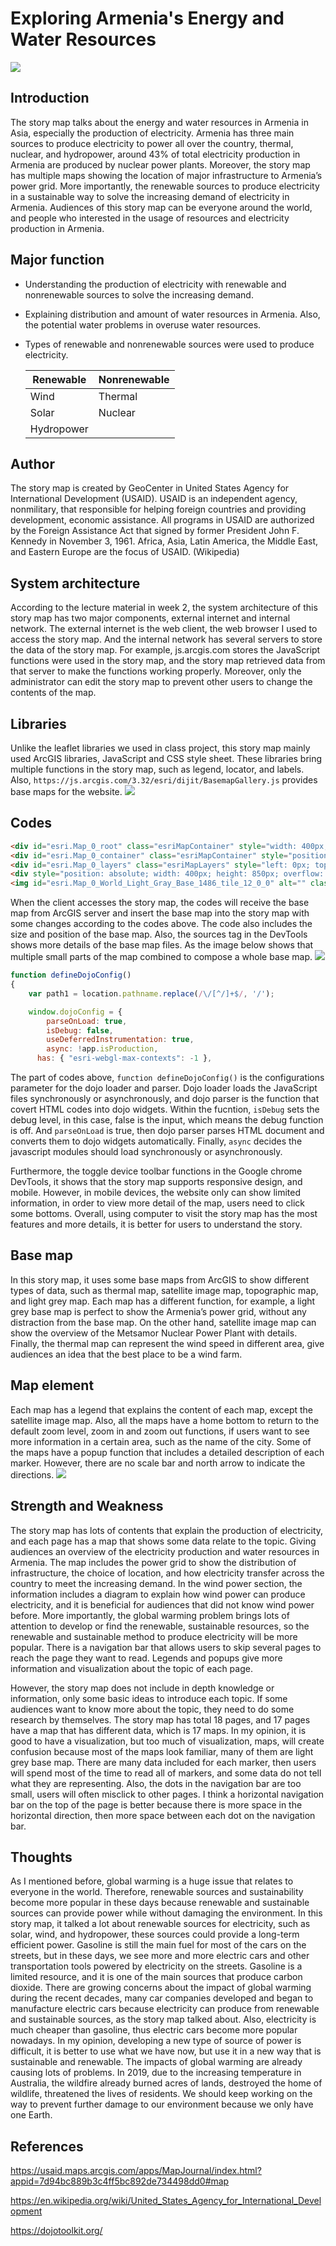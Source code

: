 # Exploring Armenia's Energy and Water Resources

![](https://github.com/chongzhiyang/essay/blob/master/img/overview.png)

## Introduction

The story map talks about the energy and water resources in Armenia in Asia, especially the production of electricity. Armenia has three main sources to produce electricity to power all over the country, thermal, nuclear, and hydropower, around 43% of total electricity production in Armenia are produced by nuclear power plants. Moreover, the story map has multiple maps showing the location of major infrastructure to Armenia’s power grid. More importantly, the renewable sources to produce electricity in a sustainable way to solve the increasing demand of electricity in Armenia. Audiences of this story map can be everyone around the world, and people who interested in the usage of resources and electricity production in Armenia.

## Major function

* Understanding the production of electricity with renewable and nonrenewable sources to solve the increasing demand.
* Explaining distribution and amount of water resources in Armenia. Also, the potential water problems in overuse water resources.
* Types of renewable and nonrenewable sources were used to produce electricity.

  Renewable | Nonrenewable
  ------------ | -------------
  Wind | Thermal
  Solar | Nuclear
  Hydropower |

## Author

The story map is created by GeoCenter in United States Agency for International Development (USAID). USAID is an independent agency, nonmilitary, that responsible for helping foreign countries and providing development, economic assistance. All programs in USAID are authorized by the Foreign Assistance Act that signed by former President John F. Kennedy in November 3, 1961. Africa, Asia, Latin America, the Middle East, and Eastern Europe are the focus of USAID. (Wikipedia)

## System architecture

According to the lecture material in week 2, the system architecture of this story map has two major components, external internet and internal network. The external internet is the web client, the web browser I used to access the story map. And the internal network has several servers to store the data of the story map. For example, js.arcgis.com stores the JavaScript functions were used in the story map, and the story map retrieved data from that server to make the functions working properly. Moreover, only the administrator can edit the story map to prevent other users to change the contents of the map.

## Libraries

Unlike the leaflet libraries we used in class project, this story map mainly used ArcGIS libraries, JavaScript and CSS style sheet. These libraries bring multiple functions in the story map, such as legend, locator, and labels. Also, `https://js.arcgis.com/3.32/esri/dijit/BasemapGallery.js` provides base maps for the website.
![](https://github.com/chongzhiyang/essay/blob/master/img/library.png)

## Codes
```html
<div id="esri.Map_0_root" class="esriMapContainer" style="width: 400px; height: 850px; direction: ltr;">
<div id="esri.Map_0_container" class="esriMapContainer" style="position: absolute; cursor: default; touch-action: none; clip: auto;">
<div id="esri.Map_0_layers" class="esriMapLayers" style="left: 0px; top: 0px;"><div id="esri.Map_0_World_Light_Gray_Base_1486" style="position: absolute; width: 400px; height: 850px; overflow: visible; transform: translate(0px, 0px); display: block;">
<div style="position: absolute; width: 400px; height: 850px; overflow: visible; transition: -webkit-transform 500ms ease 0s;">
<img id="esri.Map_0_World_Light_Gray_Base_1486_tile_12_0_0" alt="" class="layerTile" src="https://server.arcgisonline.com/ArcGIS/rest/services/Canvas/World_Light_Gray_Base/MapServer/tile/12/1547/2549" style="width: 256px; height: 256px; visibility: inherit; transform: translate(-121px, -227px);">
```
When the client accesses the story map, the codes will receive the base map from ArcGIS server and insert the base map into the story map with some changes according to the codes above. The code also includes the size and position of the base map. Also, the sources tag in the DevTools shows more details of the base map files. As the image below shows that multiple small parts of the map combined to compose a whole base map.
![](https://github.com/chongzhiyang/essay/blob/master/img/sources.png)

```JavaScript
function defineDojoConfig()
{
	var path1 = location.pathname.replace(/\/[^/]+$/, '/');

	window.dojoConfig = {
		parseOnLoad: true,
		isDebug: false,
		useDeferredInstrumentation: true,
		async: !app.isProduction,
	  has: { "esri-webgl-max-contexts": -1 },
```
The part of codes above, `function defineDojoConfig()` is the configurations parameter for the dojo loader and parser. Dojo loader loads the JavaScript files synchronously or asynchronously, and dojo parser is the function that covert HTML codes into dojo widgets. Within the fucntion, `isDebug` sets the debug level, in this case, false is the input, which means the debug function is off. And `parseOnLoad` is true, then dojo parser parses HTML document and converts them to dojo widgets automatically. Finally, `async` decides the javascript modules should load synchronously or asynchronously.

Furthermore, the toggle device toolbar functions in the Google chrome DevTools, it shows that the story map supports responsive design, and mobile. However, in mobile devices, the website only can show limited information, in order to view more detail of the map, users need to click some bottoms. Overall, using computer to visit the story map has the most features and more details, it is better for users to understand the story.

## Base map

In this story map, it uses some base maps from ArcGIS to show different types of data, such as thermal map, satellite image map, topographic map, and light grey map. Each map has a different function, for example, a light grey base map is perfect to show the Armenia’s power grid, without any distraction from the base map. On the other hand, satellite image map can show the overview of the Metsamor Nuclear Power Plant with details. Finally, the thermal map can represent the wind speed in different area, give audiences an idea that the best place to be a wind farm.

## Map element

Each map has a legend that explains the content of each map, except the satellite image map. Also, all the maps have a home bottom to return to the default zoom level, zoom in and zoom out functions, if users want to see more information in a certain area, such as the name of the city. Some of the maps have a popup function that includes a detailed description of each marker. However, there are no scale bar and north arrow to indicate the directions.
![](https://github.com/chongzhiyang/essay/blob/master/img/mapelement.png)

## Strength and Weakness

The story map has lots of contents that explain the production of electricity, and each page has a map that shows some data relate to the topic. Giving audiences an overview of the electricity production and water resources in Armenia. The map includes the power grid to show the distribution of infrastructure, the choice of location, and how electricity transfer across the country to meet the increasing demand.  In the wind power section, the information includes a diagram to explain how wind power can produce electricity, and it is beneficial for audiences that did not know wind power before. More importantly, the global warming problem brings lots of attention to develop or find the renewable, sustainable resources, so the renewable and sustainable method to produce electricity will be more popular. There is a navigation bar that allows users to skip several pages to reach the page they want to read. Legends and popups give more information and visualization about the topic of each page.

However, the story map does not include in depth knowledge or information, only some basic ideas to introduce each topic. If some audiences want to know more about the topic, they need to do some research by themselves. The story map has total 18 pages, and 17 pages have a map that has different data, which is 17 maps. In my opinion, it is good to have a visualization, but too much of visualization, maps, will create confusion because most of the maps look familiar, many of them are light grey base map. There are many data included for each marker, then users will spend most of the time to read all of markers, and some data do not tell what they are representing. Also, the dots in the navigation bar are too small, users will often misclick to other pages. I think a horizontal navigation bar on the top of the page is better because there is more space in the horizontal direction, then more space between each dot on the navigation bar.

## Thoughts

As I mentioned before, global warming is a huge issue that relates to everyone in the world. Therefore, renewable sources and sustainability become more popular in these days because renewable and sustainable sources can provide power while without damaging the environment. In this story map, it talked a lot about renewable sources for electricity, such as solar, wind, and hydropower, these sources could provide a long-term efficient power. Gasoline is still the main fuel for most of the cars on the streets, but in these days, we see more and more electric cars and other transportation tools powered by electricity on the streets. Gasoline is a limited resource, and it is one of the main sources that produce carbon dioxide. There are growing concerns about the impact of global warming during the recent decades, many car companies developed and began to manufacture electric cars because electricity can produce from renewable and sustainable sources, as the story map talked about. Also, electricity is much cheaper than gasoline, thus electric cars become more popular nowadays. In my opinion, developing a new type of source of power is difficult, it is better to use what we have now, but use it in a new way that is sustainable and renewable. The impacts of global warming are already causing lots of problems. In 2019, due to the increasing temperature in Australia, the wildfire already burned acres of lands, destroyed the home of wildlife, threatened the lives of residents. We should keep working on the way to prevent further damage to our environment because we only have one Earth.

## References

https://usaid.maps.arcgis.com/apps/MapJournal/index.html?appid=7d94bc889b3c4ff5bc892de734498dd0#map

https://en.wikipedia.org/wiki/United_States_Agency_for_International_Development

https://dojotoolkit.org/
